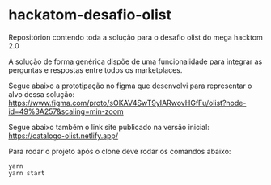 # hackatom-desafio-olist
Repositórion contendo toda a solução para o desafio olist do mega hacktom 2.0

A solução de forma genérica dispõe de uma funcionalidade para integrar as perguntas e respostas entre todos os marketplaces.

Segue abaixo a prototipação no figma que desenvolvi para representar o alvo dessa solução:
https://www.figma.com/proto/sOKAV4SwT9yIARwovHGfFu/olist?node-id=49%3A257&scaling=min-zoom

Segue abaixo também o link site publicado na versão inicial: 
https://catalogo-olist.netlify.app/

Para rodar o projeto após o clone deve rodar os comandos abaixo:
```
yarn
yarn start
```
